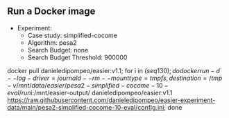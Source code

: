 
## Run a Docker image

 - Experiment: 
   - Case study: simplified-cocome
   - Algorithm: pesa2
   - Search Budget: none
   - Search Budget Threshold: 900000

docker pull danieledipompeo/easier:v1.1; for i in $(seq 1 30); do docker run -d --log-driver=journald --rm --mount type=tmpfs,destination=/tmp -v /mnt/data/easier/pesa2-simplified-cocome-10-eval/run$i:/mnt/easier-output/ danieledipompeo/easier:v1.1 https://raw.githubusercontent.com/danieledipompeo/easier-experiment-data/main/pesa2-simplified-cocome-10-eval/config.ini; done

